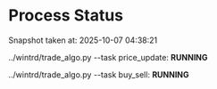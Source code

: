 # Process Status

Snapshot taken at: 2025-10-07 04:38:21

../wintrd/trade_algo.py --task price_update: **RUNNING**

../wintrd/trade_algo.py --task buy_sell: **RUNNING**

